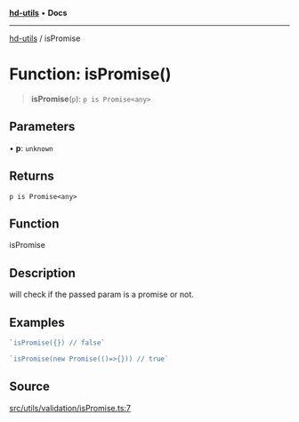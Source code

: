 [**hd-utils**](../README.md) • **Docs**

***

[hd-utils](../globals.md) / isPromise

# Function: isPromise()

> **isPromise**(`p`): `p is Promise<any>`

## Parameters

• **p**: `unknown`

## Returns

`p is Promise<any>`

## Function

isPromise

## Description

will check if the passed param is a promise or not.

## Examples

```ts
`isPromise({}) // false`
```

```ts
`isPromise(new Promise(()=>{})) // true`
```

## Source

[src/utils/validation/isPromise.ts:7](https://github.com/AhmadHddad/h-utils/blob/b1dfa95e218c9605f39fc234662ef50e62fadcb8/src/utils/validation/isPromise.ts#L7)

